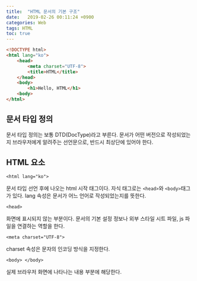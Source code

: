 ```yaml
---
title:  "HTML 문서의 기본 구조"
date:   2019-02-26 00:11:24 +0900
categories: Web
tags: HTML
toc: true
---
```


```html
<!DOCTYPE html>
<html lang="ko">
	<head>
		<meta charset="UTF-8">
		<title>HTML</title>
	</head>
	<body>
		<h1>Hello, HTML</h1>
	<body>
</html>
```

## 문서 타입 정의

> <!DOCTYPE html>

문서 타입 정의는 보통 DTD(DocType)라고 부른다.
문서가 어떤 버전으로 작성되었는지 브라우저에게 알려주는 선언문으로, 반드시 최상단에 있어야 한다.

## HTML 요소

```
<html lang="ko">
```

문서 타입 선언 후에 나오는 html 시작 태그이다. 자식 태그로는 `<head>`와 `<body>`태그가 있다. 
lang 속성은 문서가 어느 언어로 작성되었는지를 뜻한다.

```
<head>
```

화면에 표시되지 않는 부분이다. 문서의 기본 설정 정보나 외부 스타일 시트 파일, js 파일을 연결하는 역할을 한다.

```
<meta charset="UTF-8">
```

charset 속성은 문자의 인코딩 방식을 지정한다.

```
<body> </body>
```

실제 브라우저 화면에 나타나는 내용 부분에 해당한다.